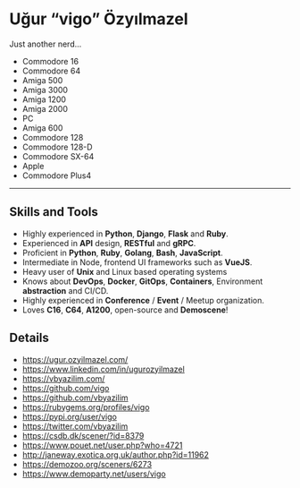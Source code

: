 # Uğur “vigo” Özyılmazel

Just another nerd...

- Commodore 16
- Commodore 64
- Amiga 500
- Amiga 3000
- Amiga 1200
- Amiga 2000
- PC
- Amiga 600
- Commodore 128
- Commodore 128-D
- Commodore SX-64
- Apple
- Commodore Plus4

---

## Skills and Tools

- Highly experienced in **Python**, **Django**, **Flask** and **Ruby**.
- Experienced in **API** design, **RESTful** and **gRPC**.
- Proficient in **Python**, **Ruby**, **Golang**, **Bash**, **JavaScript**.
- Intermediate in Node, frontend UI frameworks such as **VueJS**.
- Heavy user of **Unix** and Linux based operating systems
- Knows about **DevOps**, **Docker**, **GitOps**, **Containers**, Environment **abstraction** and CI/CD.
- Highly experienced in **Conference** / **Event** / Meetup organization.
- Loves **C16**, **C64**, **A1200**, open-source and **Demoscene**!

## Details

- https://ugur.ozyilmazel.com/
- https://www.linkedin.com/in/ugurozyilmazel
- https://vbyazilim.com/
- https://github.com/vigo
- https://github.com/vbyazilim
- https://rubygems.org/profiles/vigo
- https://pypi.org/user/vigo
- https://twitter.com/vbyazilim
- https://csdb.dk/scener/?id=8379
- https://www.pouet.net/user.php?who=4721
- http://janeway.exotica.org.uk/author.php?id=11962
- https://demozoo.org/sceners/6273
- https://www.demoparty.net/users/vigo
